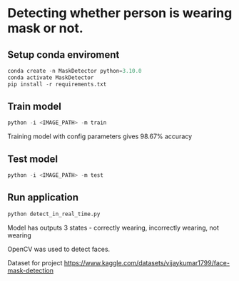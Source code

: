 # Detecting whether person is wearing mask or not.

## Setup conda enviroment 

```python
conda create -n MaskDetector python=3.10.0
conda activate MaskDetector
pip install -r requirements.txt
```

## Train model 

```python
python -i <IMAGE_PATH> -m train
```

Training model with config parameters gives 98.67% accuracy

## Test model 

```python
python -i <IMAGE_PATH> -m test
```

## Run application
```python 
python detect_in_real_time.py
```



Model has outputs 3 states - correctly wearing, incorrectly wearing, not wearing

OpenCV was used to detect faces.

Dataset for project
https://www.kaggle.com/datasets/vijaykumar1799/face-mask-detection



